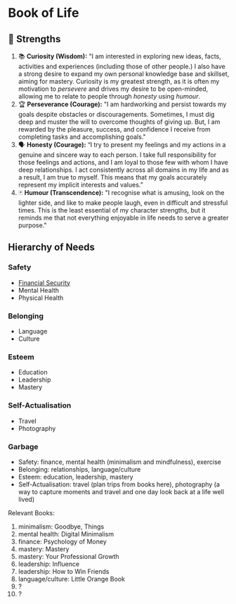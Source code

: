 # Book of Life

## 💪 Strengths
1. 📚 **Curiosity (Wisdom):** "I am interested in exploring new ideas, facts, activities and experiences (including those of other people.) I also have a strong desire to expand my own personal knowledge base and skillset, aiming for mastery. Curiosity is my greatest strength, as it is often my motivation to *persevere* and drives my desire to be open-minded, allowing me to relate to people through *honesty* using *humour*.
2. 🏆 **Perseverance (Courage):** "I am hardworking and persist towards my goals despite obstacles or discouragements. Sometimes, I must dig deep and muster the will to overcome thoughts of giving up. But, I am rewarded by the pleasure, success, and confidence I receive from completing tasks and accomplishing goals."
3. 🗣️ **Honesty (Courage):** “I try to present my feelings and my actions in a genuine and sincere way to each person. I take full responsibility for those feelings and actions, and I am loyal to those few with whom I have deep relationships. I act consistently across all domains in my life and as a result, I am true to myself. This means that my goals accurately represent my implicit interests and values.”
4. 🃏 **Humour (Transcendence):** "I recognise what is amusing, look on the lighter side, and like to make people laugh, even in difficult and stressful times. This is the least essential of my character strengths, but it reminds me that not everything enjoyable in life needs to serve a greater purpose."  

## Hierarchy of Needs
### Safety
- [Financial Security](finance.md)
- Mental Health
- Physical Health

### Belonging
- Language
- Culture

### Esteem
- Education
- Leadership
- Mastery

### Self-Actualisation
- Travel
- Photography

### Garbage

- Safety: finance, mental health (minimalism and mindfulness), exercise 
- Belonging: relationships, language/culture
- Esteem: education, leadership, mastery
- Self-Actualisation: travel (plan trips from books here), photography (a way to capture moments and travel and one day look back at a life well lived)

Relevant Books:
1. minimalism: Goodbye, Things
2. mental health: Digital Minimalism
3. finance: Psychology of Money
4. mastery: Mastery
5. mastery: Your Professional Growth
6. leadership: Influence
7. leadership: How to Win Friends
8. language/culture: Little Orange Book
9. ?
10. ?
